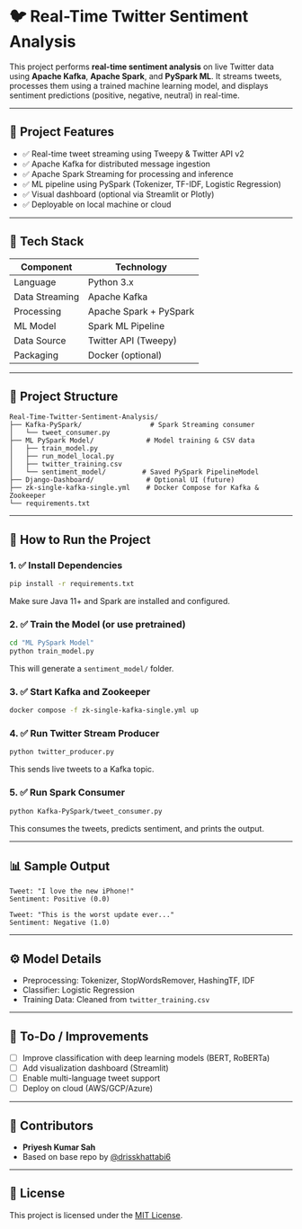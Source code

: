 
# 🐦 Real-Time Twitter Sentiment Analysis

This project performs **real-time sentiment analysis** on live Twitter data using **Apache Kafka**, **Apache Spark**, and **PySpark ML**. It streams tweets, processes them using a trained machine learning model, and displays sentiment predictions (positive, negative, neutral) in real-time.

---

## 🚀 Project Features

- ✅ Real-time tweet streaming using Tweepy & Twitter API v2
- ✅ Apache Kafka for distributed message ingestion
- ✅ Apache Spark Streaming for processing and inference
- ✅ ML pipeline using PySpark (Tokenizer, TF-IDF, Logistic Regression)
- ✅ Visual dashboard (optional via Streamlit or Plotly)
- ✅ Deployable on local machine or cloud

---

## 🧱 Tech Stack

| Component       | Technology           |
|----------------|----------------------|
| Language        | Python 3.x           |
| Data Streaming  | Apache Kafka         |
| Processing      | Apache Spark + PySpark |
| ML Model        | Spark ML Pipeline    |
| Data Source     | Twitter API (Tweepy) |
| Packaging       | Docker (optional)    |

---

## 📂 Project Structure

```
Real-Time-Twitter-Sentiment-Analysis/
├── Kafka-PySpark/                 # Spark Streaming consumer
│   └── tweet_consumer.py
├── ML PySpark Model/             # Model training & CSV data
│   ├── train_model.py
│   ├── run_model_local.py
│   ├── twitter_training.csv
│   └── sentiment_model/         # Saved PySpark PipelineModel
├── Django-Dashboard/             # Optional UI (future)
├── zk-single-kafka-single.yml    # Docker Compose for Kafka & Zookeeper
└── requirements.txt
```

---

## 🧪 How to Run the Project

### 1. ✅ Install Dependencies

```bash
pip install -r requirements.txt
```

Make sure Java 11+ and Spark are installed and configured.

### 2. ✅ Train the Model (or use pretrained)

```bash
cd "ML PySpark Model"
python train_model.py
```

This will generate a `sentiment_model/` folder.

### 3. ✅ Start Kafka and Zookeeper

```bash
docker compose -f zk-single-kafka-single.yml up
```

### 4. ✅ Run Twitter Stream Producer

```bash
python twitter_producer.py
```

This sends live tweets to a Kafka topic.

### 5. ✅ Run Spark Consumer

```bash
python Kafka-PySpark/tweet_consumer.py
```

This consumes the tweets, predicts sentiment, and prints the output.

---

## 📊 Sample Output

```
Tweet: "I love the new iPhone!"
Sentiment: Positive (0.0)

Tweet: "This is the worst update ever..."
Sentiment: Negative (1.0)
```

---

## ⚙️ Model Details

- Preprocessing: Tokenizer, StopWordsRemover, HashingTF, IDF
- Classifier: Logistic Regression
- Training Data: Cleaned from `twitter_training.csv`

---

## 📝 To-Do / Improvements

- [ ] Improve classification with deep learning models (BERT, RoBERTa)
- [ ] Add visualization dashboard (Streamlit)
- [ ] Enable multi-language tweet support
- [ ] Deploy on cloud (AWS/GCP/Azure)

---

## 🙌 Contributors

- **Priyesh Kumar Sah**
- Based on base repo by [@drisskhattabi6](https://github.com/drisskhattabi6/Real-Time-Twitter-Sentiment-Analysis)

---

## 📜 License

This project is licensed under the [MIT License](LICENSE).
